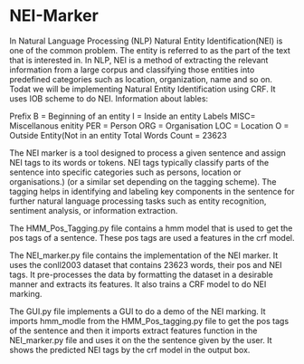 # NEI-Marker

In Natural Language Processing (NLP) Natural Entity Identification(NEI) is one of the common problem. The entity is referred to as the part of the text that is interested in. In NLP, NEI is a method of extracting the relevant information from a large corpus and classifying those entities into predefined categories such as location, organization, name and so on. Todat we will be implementing Natural Entity Identification using CRF. It uses IOB scheme to do NEI. Information about lables:

Prefix
B = Beginning of an entity
I = Inside an entity
Labels
MISC= Miscellanous enitity
PER = Person
ORG = Organisation
LOC = Location
O = Outside Entity(Not in an entity
Total Words Count = 23623

The NEI marker is a tool designed to process a given sentence and assign NEI tags to its words or tokens. NEI tags typically classify parts of the sentence into specific categories such as persons, location or organisations.) (or a similar set depending on the tagging scheme). The tagging helps in identifying and labeling key components in the sentence for further natural language processing tasks such as entity recognition, sentiment analysis, or information extraction.

The HMM_Pos_Tagging.py file contains a hmm model that is used to get the pos tags of a sentence. These pos tags are used a features in the crf model.

The NEI_marker.py file contains the implementation of the NEI marker. It uses the conll2003 dataset that contains 23623 words, their pos and NEI tags.  It pre-processes the data by formatting the dataset in a desirable manner and extracts its features. It also trains a CRF model to do NEI marking.

The GUI.py file implements a GUI to do a demo of the NEI marking. It imports hmm_modle from the HMM_Pos_tagging.py file to get the pos tags of the sentence and then it imports extract features function in the NEI_marker.py file and uses it on the the sentence given by the user. It shows the predicted NEI tags by the crf model in the output box.

